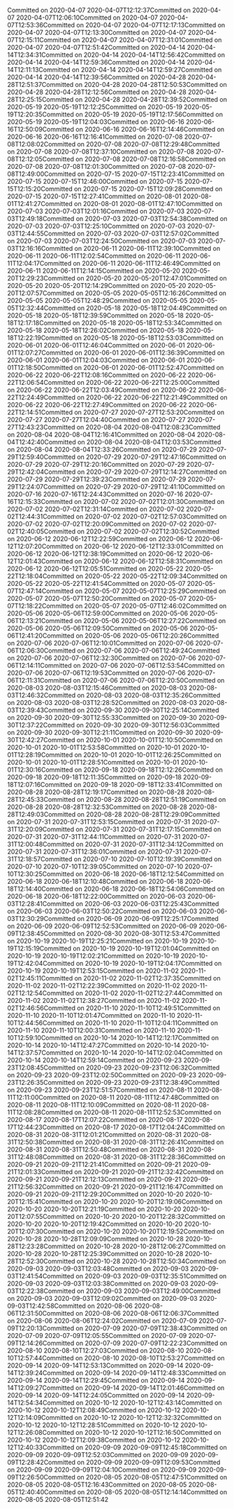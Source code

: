 Committed on 2020-04-07 2020-04-07T12:12:37Committed on 2020-04-07 2020-04-07T12:06:10Committed on 2020-04-07 2020-04-07T12:53:36Committed on 2020-04-07 2020-04-07T12:17:13Committed on 2020-04-07 2020-04-07T12:13:30Committed on 2020-04-07 2020-04-07T12:15:11Committed on 2020-04-07 2020-04-07T12:31:01Committed on 2020-04-07 2020-04-07T12:51:42Committed on 2020-04-14 2020-04-14T12:34:31Committed on 2020-04-14 2020-04-14T12:56:42Committed on 2020-04-14 2020-04-14T12:59:36Committed on 2020-04-14 2020-04-14T12:11:13Committed on 2020-04-14 2020-04-14T12:59:27Committed on 2020-04-14 2020-04-14T12:39:56Committed on 2020-04-28 2020-04-28T12:51:37Committed on 2020-04-28 2020-04-28T12:50:53Committed on 2020-04-28 2020-04-28T12:12:56Committed on 2020-04-28 2020-04-28T12:25:15Committed on 2020-04-28 2020-04-28T12:39:52Committed on 2020-05-19 2020-05-19T12:12:25Committed on 2020-05-19 2020-05-19T12:20:35Committed on 2020-05-19 2020-05-19T12:17:56Committed on 2020-05-19 2020-05-19T12:04:03Committed on 2020-06-16 2020-06-16T12:50:09Committed on 2020-06-16 2020-06-16T12:14:46Committed on 2020-06-16 2020-06-16T12:16:41Committed on 2020-07-08 2020-07-08T12:08:02Committed on 2020-07-08 2020-07-08T12:29:48Committed on 2020-07-08 2020-07-08T12:37:10Committed on 2020-07-08 2020-07-08T12:12:05Committed on 2020-07-08 2020-07-08T12:16:58Committed on 2020-07-08 2020-07-08T12:01:30Committed on 2020-07-08 2020-07-08T12:49:00Committed on 2020-07-15 2020-07-15T12:23:41Committed on 2020-07-15 2020-07-15T12:46:00Committed on 2020-07-15 2020-07-15T12:15:20Committed on 2020-07-15 2020-07-15T12:09:28Committed on 2020-07-15 2020-07-15T12:27:41Committed on 2020-08-01 2020-08-01T12:41:27Committed on 2020-08-01 2020-08-01T12:47:10Committed on 2020-07-03 2020-07-03T12:01:16Committed on 2020-07-03 2020-07-03T12:49:18Committed on 2020-07-03 2020-07-03T12:54:38Committed on 2020-07-03 2020-07-03T12:25:10Committed on 2020-07-03 2020-07-03T12:44:55Committed on 2020-07-03 2020-07-03T12:57:02Committed on 2020-07-03 2020-07-03T12:24:50Committed on 2020-07-03 2020-07-03T12:16:16Committed on 2020-06-11 2020-06-11T12:39:10Committed on 2020-06-11 2020-06-11T12:02:54Committed on 2020-06-11 2020-06-11T12:04:17Committed on 2020-06-11 2020-06-11T12:46:49Committed on 2020-06-11 2020-06-11T12:14:15Committed on 2020-05-20 2020-05-20T12:29:23Committed on 2020-05-20 2020-05-20T12:47:01Committed on 2020-05-20 2020-05-20T12:14:29Committed on 2020-05-20 2020-05-20T12:07:57Committed on 2020-05-05 2020-05-05T12:16:26Committed on 2020-05-05 2020-05-05T12:48:29Committed on 2020-05-05 2020-05-05T12:32:44Committed on 2020-05-18 2020-05-18T12:04:49Committed on 2020-05-18 2020-05-18T12:39:59Committed on 2020-05-18 2020-05-18T12:17:18Committed on 2020-05-18 2020-05-18T12:53:34Committed on 2020-05-18 2020-05-18T12:26:02Committed on 2020-05-18 2020-05-18T12:22:19Committed on 2020-05-18 2020-05-18T12:53:03Committed on 2020-06-01 2020-06-01T12:46:04Committed on 2020-06-01 2020-06-01T12:07:27Committed on 2020-06-01 2020-06-01T12:36:39Committed on 2020-06-01 2020-06-01T12:04:03Committed on 2020-06-01 2020-06-01T12:18:50Committed on 2020-06-01 2020-06-01T12:52:47Committed on 2020-06-22 2020-06-22T12:08:16Committed on 2020-06-22 2020-06-22T12:06:54Committed on 2020-06-22 2020-06-22T12:25:00Committed on 2020-06-22 2020-06-22T12:03:49Committed on 2020-06-22 2020-06-22T12:24:49Committed on 2020-06-22 2020-06-22T12:21:49Committed on 2020-06-22 2020-06-22T12:27:49Committed on 2020-06-22 2020-06-22T12:14:51Committed on 2020-07-27 2020-07-27T12:53:20Committed on 2020-07-27 2020-07-27T12:04:40Committed on 2020-07-27 2020-07-27T12:43:23Committed on 2020-08-04 2020-08-04T12:08:23Committed on 2020-08-04 2020-08-04T12:16:41Committed on 2020-08-04 2020-08-04T12:42:40Committed on 2020-08-04 2020-08-04T12:03:53Committed on 2020-08-04 2020-08-04T12:33:26Committed on 2020-07-29 2020-07-29T12:59:40Committed on 2020-07-29 2020-07-29T12:47:16Committed on 2020-07-29 2020-07-29T12:20:16Committed on 2020-07-29 2020-07-29T12:42:04Committed on 2020-07-29 2020-07-29T12:14:27Committed on 2020-07-29 2020-07-29T12:39:23Committed on 2020-07-29 2020-07-29T12:24:07Committed on 2020-07-29 2020-07-29T12:41:10Committed on 2020-07-16 2020-07-16T12:24:43Committed on 2020-07-16 2020-07-16T12:15:33Committed on 2020-07-02 2020-07-02T12:01:30Committed on 2020-07-02 2020-07-02T12:31:14Committed on 2020-07-02 2020-07-02T12:44:31Committed on 2020-07-02 2020-07-02T12:57:03Committed on 2020-07-02 2020-07-02T12:20:09Committed on 2020-07-02 2020-07-02T12:40:05Committed on 2020-07-02 2020-07-02T12:30:52Committed on 2020-06-12 2020-06-12T12:22:59Committed on 2020-06-12 2020-06-12T12:07:20Committed on 2020-06-12 2020-06-12T12:33:01Committed on 2020-06-12 2020-06-12T12:38:19Committed on 2020-06-12 2020-06-12T12:01:43Committed on 2020-06-12 2020-06-12T12:58:31Committed on 2020-06-12 2020-06-12T12:05:51Committed on 2020-05-22 2020-05-22T12:18:04Committed on 2020-05-22 2020-05-22T12:09:34Committed on 2020-05-22 2020-05-22T12:41:54Committed on 2020-05-07 2020-05-07T12:47:14Committed on 2020-05-07 2020-05-07T12:25:29Committed on 2020-05-07 2020-05-07T12:50:20Committed on 2020-05-07 2020-05-07T12:18:22Committed on 2020-05-07 2020-05-07T12:46:02Committed on 2020-05-06 2020-05-06T12:59:00Committed on 2020-05-06 2020-05-06T12:13:21Committed on 2020-05-06 2020-05-06T12:27:22Committed on 2020-05-06 2020-05-06T12:09:50Committed on 2020-05-06 2020-05-06T12:41:20Committed on 2020-05-06 2020-05-06T12:20:26Committed on 2020-07-06 2020-07-06T12:10:01Committed on 2020-07-06 2020-07-06T12:06:30Committed on 2020-07-06 2020-07-06T12:49:24Committed on 2020-07-06 2020-07-06T12:32:30Committed on 2020-07-06 2020-07-06T12:14:11Committed on 2020-07-06 2020-07-06T12:53:54Committed on 2020-07-06 2020-07-06T12:19:53Committed on 2020-07-06 2020-07-06T12:11:31Committed on 2020-07-06 2020-07-06T12:20:50Committed on 2020-08-03 2020-08-03T12:15:46Committed on 2020-08-03 2020-08-03T12:46:32Committed on 2020-08-03 2020-08-03T12:35:26Committed on 2020-08-03 2020-08-03T12:28:52Committed on 2020-08-03 2020-08-03T12:39:43Committed on 2020-09-30 2020-09-30T12:25:14Committed on 2020-09-30 2020-09-30T12:55:33Committed on 2020-09-30 2020-09-30T12:37:22Committed on 2020-09-30 2020-09-30T12:56:03Committed on 2020-09-30 2020-09-30T12:21:11Committed on 2020-09-30 2020-09-30T12:42:27Committed on 2020-10-01 2020-10-01T12:10:50Committed on 2020-10-01 2020-10-01T12:53:58Committed on 2020-10-01 2020-10-01T12:28:19Committed on 2020-10-01 2020-10-01T12:26:25Committed on 2020-10-01 2020-10-01T12:28:51Committed on 2020-10-01 2020-10-01T12:30:16Committed on 2020-09-18 2020-09-18T12:12:26Committed on 2020-09-18 2020-09-18T12:11:35Committed on 2020-09-18 2020-09-18T12:07:16Committed on 2020-09-18 2020-09-18T12:33:41Committed on 2020-08-28 2020-08-28T12:19:17Committed on 2020-08-28 2020-08-28T12:45:33Committed on 2020-08-28 2020-08-28T12:51:19Committed on 2020-08-28 2020-08-28T12:32:53Committed on 2020-08-28 2020-08-28T12:49:03Committed on 2020-08-28 2020-08-28T12:29:09Committed on 2020-07-31 2020-07-31T12:53:15Committed on 2020-07-31 2020-07-31T12:20:09Committed on 2020-07-31 2020-07-31T12:17:15Committed on 2020-07-31 2020-07-31T12:44:11Committed on 2020-07-31 2020-07-31T12:00:48Committed on 2020-07-31 2020-07-31T12:34:12Committed on 2020-07-31 2020-07-31T12:36:01Committed on 2020-07-31 2020-07-31T12:18:57Committed on 2020-07-10 2020-07-10T12:19:39Committed on 2020-07-10 2020-07-10T12:39:05Committed on 2020-07-10 2020-07-10T12:30:25Committed on 2020-06-18 2020-06-18T12:12:54Committed on 2020-06-18 2020-06-18T12:10:48Committed on 2020-06-18 2020-06-18T12:14:40Committed on 2020-06-18 2020-06-18T12:54:06Committed on 2020-06-18 2020-06-18T12:22:00Committed on 2020-06-03 2020-06-03T12:28:41Committed on 2020-06-03 2020-06-03T12:25:43Committed on 2020-06-03 2020-06-03T12:50:22Committed on 2020-06-03 2020-06-03T12:30:29Committed on 2020-06-09 2020-06-09T12:25:17Committed on 2020-06-09 2020-06-09T12:52:53Committed on 2020-06-09 2020-06-09T12:38:45Committed on 2020-08-30 2020-08-30T12:53:47Committed on 2020-10-19 2020-10-19T12:25:21Committed on 2020-10-19 2020-10-19T12:15:19Committed on 2020-10-19 2020-10-19T12:01:04Committed on 2020-10-19 2020-10-19T12:02:21Committed on 2020-10-19 2020-10-19T12:42:04Committed on 2020-10-19 2020-10-19T12:04:17Committed on 2020-10-19 2020-10-19T12:53:15Committed on 2020-11-02 2020-11-02T12:45:11Committed on 2020-11-02 2020-11-02T12:37:35Committed on 2020-11-02 2020-11-02T12:22:39Committed on 2020-11-02 2020-11-02T12:12:54Committed on 2020-11-02 2020-11-02T12:27:44Committed on 2020-11-02 2020-11-02T12:38:27Committed on 2020-11-02 2020-11-02T12:46:56Committed on 2020-11-10 2020-11-10T12:49:51Committed on 2020-11-10 2020-11-10T12:01:47Committed on 2020-11-10 2020-11-10T12:44:56Committed on 2020-11-10 2020-11-10T12:04:11Committed on 2020-11-10 2020-11-10T12:00:31Committed on 2020-11-10 2020-11-10T12:59:10Committed on 2020-10-14 2020-10-14T12:12:17Committed on 2020-10-14 2020-10-14T12:47:27Committed on 2020-10-14 2020-10-14T12:37:57Committed on 2020-10-14 2020-10-14T12:02:04Committed on 2020-10-14 2020-10-14T12:59:14Committed on 2020-09-23 2020-09-23T12:08:45Committed on 2020-09-23 2020-09-23T12:06:32Committed on 2020-09-23 2020-09-23T12:02:50Committed on 2020-09-23 2020-09-23T12:26:35Committed on 2020-09-23 2020-09-23T12:38:49Committed on 2020-09-23 2020-09-23T12:51:57Committed on 2020-08-11 2020-08-11T12:11:00Committed on 2020-08-11 2020-08-11T12:47:48Committed on 2020-08-11 2020-08-11T12:10:09Committed on 2020-08-11 2020-08-11T12:08:28Committed on 2020-08-11 2020-08-11T12:52:53Committed on 2020-08-17 2020-08-17T12:07:22Committed on 2020-08-17 2020-08-17T12:44:23Committed on 2020-08-17 2020-08-17T12:04:24Committed on 2020-08-31 2020-08-31T12:01:21Committed on 2020-08-31 2020-08-31T12:50:38Committed on 2020-08-31 2020-08-31T12:26:41Committed on 2020-08-31 2020-08-31T12:50:48Committed on 2020-08-31 2020-08-31T12:48:08Committed on 2020-08-31 2020-08-31T12:28:36Committed on 2020-09-21 2020-09-21T12:21:41Committed on 2020-09-21 2020-09-21T12:01:33Committed on 2020-09-21 2020-09-21T12:32:42Committed on 2020-09-21 2020-09-21T12:12:13Committed on 2020-09-21 2020-09-21T12:56:32Committed on 2020-09-21 2020-09-21T12:16:47Committed on 2020-09-21 2020-09-21T12:29:20Committed on 2020-10-20 2020-10-20T12:15:41Committed on 2020-10-20 2020-10-20T12:19:06Committed on 2020-10-20 2020-10-20T12:21:19Committed on 2020-10-20 2020-10-20T12:07:55Committed on 2020-10-20 2020-10-20T12:28:32Committed on 2020-10-20 2020-10-20T12:19:42Committed on 2020-10-20 2020-10-20T12:07:30Committed on 2020-10-20 2020-10-20T12:19:52Committed on 2020-10-28 2020-10-28T12:09:09Committed on 2020-10-28 2020-10-28T12:23:28Committed on 2020-10-28 2020-10-28T12:06:27Committed on 2020-10-28 2020-10-28T12:25:39Committed on 2020-10-28 2020-10-28T12:52:30Committed on 2020-10-28 2020-10-28T12:50:34Committed on 2020-09-03 2020-09-03T12:03:48Committed on 2020-09-03 2020-09-03T12:41:54Committed on 2020-09-03 2020-09-03T12:35:51Committed on 2020-09-03 2020-09-03T12:03:38Committed on 2020-09-03 2020-09-03T12:22:38Committed on 2020-09-03 2020-09-03T12:49:00Committed on 2020-09-03 2020-09-03T12:09:02Committed on 2020-09-03 2020-09-03T12:42:58Committed on 2020-08-06 2020-08-06T12:31:50Committed on 2020-08-06 2020-08-06T12:06:37Committed on 2020-08-06 2020-08-06T12:24:02Committed on 2020-07-09 2020-07-09T12:20:13Committed on 2020-07-09 2020-07-09T12:38:43Committed on 2020-07-09 2020-07-09T12:05:55Committed on 2020-07-09 2020-07-09T12:14:26Committed on 2020-07-09 2020-07-09T12:22:23Committed on 2020-08-10 2020-08-10T12:27:03Committed on 2020-08-10 2020-08-10T12:57:44Committed on 2020-08-10 2020-08-10T12:53:27Committed on 2020-09-14 2020-09-14T12:53:13Committed on 2020-09-14 2020-09-14T12:39:24Committed on 2020-09-14 2020-09-14T12:48:33Committed on 2020-09-14 2020-09-14T12:29:45Committed on 2020-09-14 2020-09-14T12:09:27Committed on 2020-09-14 2020-09-14T12:01:46Committed on 2020-09-14 2020-09-14T12:24:05Committed on 2020-09-14 2020-09-14T12:54:34Committed on 2020-10-12 2020-10-12T12:43:14Committed on 2020-10-12 2020-10-12T12:08:49Committed on 2020-10-12 2020-10-12T12:14:09Committed on 2020-10-12 2020-10-12T12:32:32Committed on 2020-10-12 2020-10-12T12:28:51Committed on 2020-10-12 2020-10-12T12:26:08Committed on 2020-10-12 2020-10-12T12:16:50Committed on 2020-10-12 2020-10-12T12:09:38Committed on 2020-10-12 2020-10-12T12:40:33Committed on 2020-09-09 2020-09-09T12:45:18Committed on 2020-09-09 2020-09-09T12:52:03Committed on 2020-09-09 2020-09-09T12:28:42Committed on 2020-09-09 2020-09-09T12:09:53Committed on 2020-09-09 2020-09-09T12:04:10Committed on 2020-09-09 2020-09-09T12:26:50Committed on 2020-08-05 2020-08-05T12:47:51Committed on 2020-08-05 2020-08-05T12:16:43Committed on 2020-08-05 2020-08-05T12:40:40Committed on 2020-08-05 2020-08-05T12:14:14Committed on 2020-08-05 2020-08-05T12:51:42